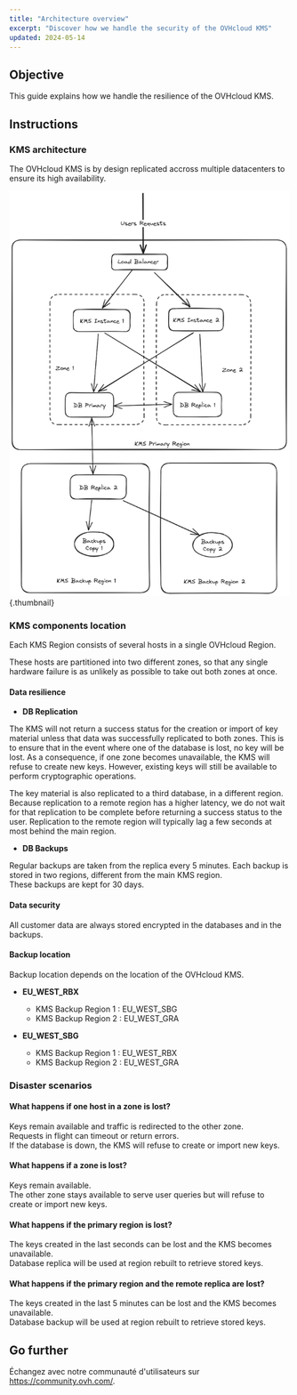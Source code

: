 ```yaml
---
title: "Architecture overview"
excerpt: "Discover how we handle the security of the OVHcloud KMS"
updated: 2024-05-14
---
```


## Objective

This guide explains how we handle the resilience of the OVHcloud KMS.

## Instructions

### KMS architecture

The OVHcloud KMS is by design replicated accross multiple datacenters to ensure its high availability.

![Architecture overview](images/KMS_Overview.png){.thumbnail}

### KMS components location

Each KMS Region consists of several hosts in a single OVHcloud Region.

These hosts are partitioned into two different zones, so that any single hardware failure is as unlikely as possible to take out both zones at once.

#### Data resilience

- **DB Replication**

The KMS will not return a success status for the creation or import of key material unless that data was successfully replicated to both zones. This is to ensure that in the event where one of the database is lost, no key will be lost. As a consequence, if one zone becomes unavailable, the KMS will refuse to create new keys. However, existing keys will still be available to perform cryptographic operations.

The key material is also replicated to a third database, in a different region. Because replication to a remote region has a higher latency, we do not wait for that replication to be complete before returning a success status to the user. Replication to the remote region will typically lag a few seconds at most behind the main region.

- **DB Backups**

Regular backups are taken from the replica every 5 minutes. Each backup is stored in two regions, different from the main KMS region.<br>
These backups are kept for 30 days.

#### Data security

All customer data are always stored encrypted in the databases and in the backups.

#### Backup location

Backup location depends on the location of the OVHcloud KMS.

- **EU_WEST_RBX**
    - KMS Backup Region 1 : EU_WEST_SBG
    - KMS Backup Region 2 : EU_WEST_GRA

- **EU_WEST_SBG**
    - KMS Backup Region 1 : EU_WEST_RBX
    - KMS Backup Region 2 : EU_WEST_GRA

### Disaster scenarios

#### What happens if one host in a zone is lost?

Keys remain available and traffic is redirected to the other zone.<br>
Requests in flight can timeout or return errors.<br>
If the database is down, the KMS will refuse to create or import new keys.

#### What happens if a zone is lost?

Keys remain available.<br>
The other zone stays available to serve user queries but will refuse to create or import new keys.

#### What happens if the primary region is lost?

The keys created in the last seconds can be lost and the KMS becomes unavailable.<br>
Database replica will be used at region rebuilt to retrieve stored keys.

#### What happens if the primary region and the remote replica are lost?

The keys created in the last 5 minutes can be lost and the KMS becomes unavailable.<br>
Database backup will be used at region rebuilt to retrieve stored keys.

## Go further

Échangez avec notre communauté d'utilisateurs sur <https://community.ovh.com/>.
